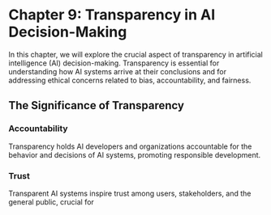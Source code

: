 Chapter 9: Transparency in AI Decision-Making
=============================================

In this chapter, we will explore the crucial aspect of transparency in artificial intelligence (AI) decision-making. Transparency is essential for understanding how AI systems arrive at their conclusions and for addressing ethical concerns related to bias, accountability, and fairness.

The Significance of Transparency
--------------------------------

### Accountability

Transparency holds AI developers and organizations accountable for the behavior and decisions of AI systems, promoting responsible development.

### Trust

Transparent AI systems inspire trust among users, stakeholders, and the general public, crucial for
